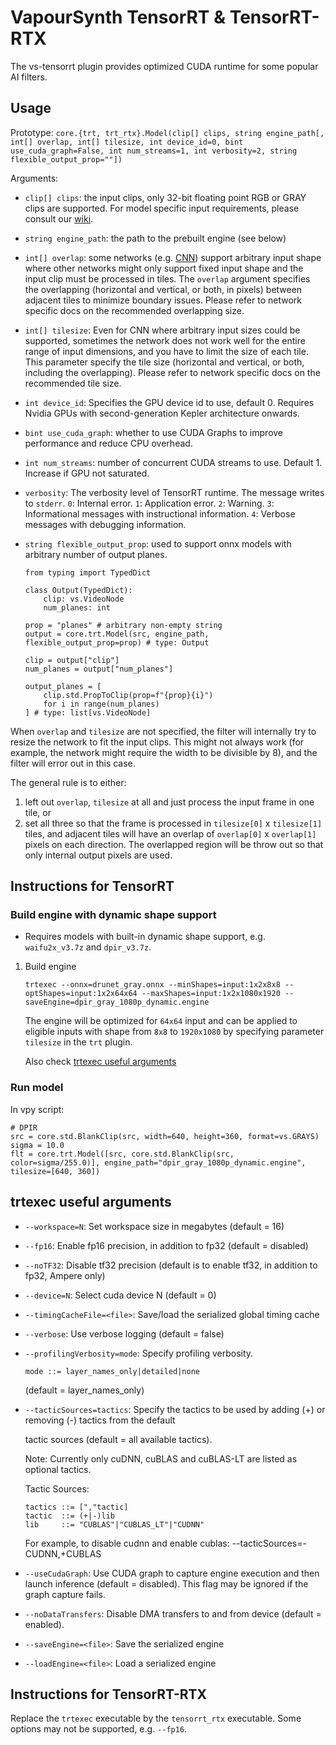 # VapourSynth TensorRT & TensorRT-RTX

The vs-tensorrt plugin provides optimized CUDA runtime for some popular AI filters.

## Usage

Prototype: `core.{trt, trt_rtx}.Model(clip[] clips, string engine_path[, int[] overlap, int[] tilesize, int device_id=0, bint use_cuda_graph=False, int num_streams=1, int verbosity=2, string flexible_output_prop=""])`

Arguments:
- `clip[] clips`: the input clips, only 32-bit floating point RGB or GRAY clips are supported. For model specific input requirements, please consult our [wiki](https://github.com/AmusementClub/vs-mlrt/wiki).
- `string engine_path`: the path to the prebuilt engine (see below)
- `int[] overlap`: some networks (e.g. [CNN](https://en.wikipedia.org/wiki/Convolutional_neural_network)) support arbitrary input shape where other networks might only support fixed input shape and the input clip must be processed in tiles. The `overlap` argument specifies the overlapping (horizontal and vertical, or both, in pixels) between adjacent tiles to minimize boundary issues. Please refer to network specific docs on the recommended overlapping size.
- `int[] tilesize`: Even for CNN where arbitrary input sizes could be supported, sometimes the network does not work well for the entire range of input dimensions, and you have to limit the size of each tile. This parameter specify the tile size (horizontal and vertical, or both, including the overlapping). Please refer to network specific docs on the recommended tile size.
- `int device_id`: Specifies the GPU device id to use, default 0. Requires Nvidia GPUs with second-generation Kepler architecture onwards.
- `bint use_cuda_graph`: whether to use CUDA Graphs to improve performance and reduce CPU overhead.
- `int num_streams`: number of concurrent CUDA streams to use. Default 1. Increase if GPU not saturated.
- `verbosity`: The verbosity level of TensorRT runtime. The message writes to `stderr`.
  `0`: Internal error. `1`: Application error. `2`: Warning. `3`: Informational messages with instructional information. `4`: Verbose messages with debugging information.
- `string flexible_output_prop`: used to support onnx models with arbitrary number of output planes.

  ```python3
  from typing import TypedDict

  class Output(TypedDict):
      clip: vs.VideoNode
      num_planes: int

  prop = "planes" # arbitrary non-empty string
  output = core.trt.Model(src, engine_path, flexible_output_prop=prop) # type: Output

  clip = output["clip"]
  num_planes = output["num_planes"]

  output_planes = [
      clip.std.PropToClip(prop=f"{prop}{i}")
      for i in range(num_planes)
  ] # type: list[vs.VideoNode]
  ```
  
When `overlap` and `tilesize` are not specified, the filter will internally try to resize the network to fit the input clips. This might not always work (for example, the network might require the width to be divisible by 8), and the filter will error out in this case.

The general rule is to either:
1. left out `overlap`, `tilesize` at all and just process the input frame in one tile, or
2. set all three so that the frame is processed in `tilesize[0]` x `tilesize[1]` tiles, and adjacent tiles will have an overlap of `overlap[0]` x `overlap[1]` pixels on each direction. The overlapped region will be throw out so that only internal output pixels are used.

## Instructions for TensorRT

### Build engine with dynamic shape support
- Requires models with built-in dynamic shape support, e.g. `waifu2x_v3.7z` and `dpir_v3.7z`.

1. Build engine
   ```shell
   trtexec --onnx=drunet_gray.onnx --minShapes=input:1x2x8x8 --optShapes=input:1x2x64x64 --maxShapes=input:1x2x1080x1920 --saveEngine=dpir_gray_1080p_dynamic.engine
   ```
   
   The engine will be optimized for `64x64` input and can be applied to eligible inputs with shape from `8x8` to `1920x1080` by specifying parameter `tilesize` in the `trt` plugin.
    
   Also check [trtexec useful arguments](#trtexec-useful-arguments)

### Run model
In vpy script:
```python3
# DPIR
src = core.std.BlankClip(src, width=640, height=360, format=vs.GRAYS)
sigma = 10.0
flt = core.trt.Model([src, core.std.BlankClip(src, color=sigma/255.0)], engine_path="dpir_gray_1080p_dynamic.engine", tilesize=[640, 360])
```

## trtexec useful arguments
- `--workspace=N`: Set workspace size in megabytes (default = 16)

- `--fp16`: Enable fp16 precision, in addition to fp32 (default = disabled)

- `--noTF32`: Disable tf32 precision (default is to enable tf32, in addition to fp32, Ampere only)

- `--device=N`: Select cuda device N (default = 0)

- `--timingCacheFile=<file>`:  Save/load the serialized global timing cache

- `--verbose`: Use verbose logging (default = false)

- `--profilingVerbosity=mode`: Specify profiling verbosity.

  ```
  mode ::= layer_names_only|detailed|none
  ```

  (default = layer_names_only)

- `--tacticSources=tactics`: Specify the tactics to be used by adding (+) or removing (-) tactics from the default

  tactic sources (default = all available tactics).

  Note: Currently only cuDNN, cuBLAS and cuBLAS-LT are listed as optional tactics.

  Tactic Sources: 
  ```
  tactics ::= [","tactic]
  tactic  ::= (+|-)lib
  lib     ::= "CUBLAS"|"CUBLAS_LT"|"CUDNN"
  ```

  For example, to disable cudnn and enable cublas: --tacticSources=-CUDNN,+CUBLAS

- `--useCudaGraph`: Use CUDA graph to capture engine execution and then launch inference (default = disabled).
  This flag may be ignored if the graph capture fails.

- `--noDataTransfers`: Disable DMA transfers to and from device (default = enabled).

- `--saveEngine=<file>`: Save the serialized engine

- `--loadEngine=<file>`: Load a serialized engine

## Instructions for TensorRT-RTX
Replace the `trtexec` executable by the `tensorrt_rtx` executable. Some options may not be supported, e.g. `--fp16`.

